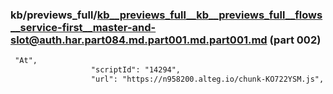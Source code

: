 ### kb/previews_full/kb__previews_full__kb__previews_full__flows__service-first__master-and-slot@auth.har.part084.md.part001.md.part001.md (part 002)

```md
 "At",
                  "scriptId": "14294",
                  "url": "https://n958200.alteg.io/chunk-KO722YSM.js",
          
```

```

